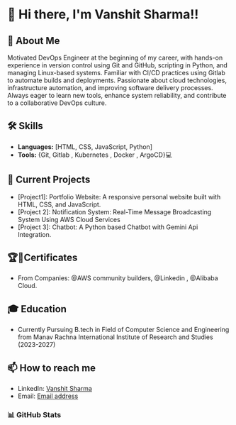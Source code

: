 # 👋 Hi there, I'm Vanshit Sharma!!
## 🚀 About Me
Motivated DevOps Engineer at the beginning of my career, with hands-on experience in version control using Git and GitHub, scripting in Python, and managing Linux-based systems. Familiar with CI/CD practices using Gitlab to automate builds and deployments. Passionate about cloud technologies, infrastructure automation, and improving software delivery processes. Always eager to learn new tools, enhance system reliability, and contribute to a collaborative DevOps culture.
## 🛠 Skills
- **Languages:** [HTML, CSS, JavaScript, Python]
- **Tools:** {Git, Gitlab , Kubernetes , Docker , ArgoCD}💻
## 🔭 Current Projects
- [Project1]: Portfolio Website: A responsive personal website built with HTML, CSS, and JavaScript.
- [Project 2]: Notification System: Real-Time Message Broadcasting System Using AWS Cloud Services
- [Project 3]: Chatbot: A Python based Chatbot with Gemini Api Integration.
 
## 🏆📜Certificates
- From Companies: @AWS community builders, @Linkedin , @Alibaba Cloud.

## 🎓 Education
- Currently Pursuing B.tech in Field of Computer Science and Engineering from Manav Rachna International Institute of Research and Studies (2023-2027)

## 📫 How to reach me 
- LinkedIn: [Vanshit Sharma](https://www.linkedin.com/in/vanshit-sharma/)
- Email: [Email address](vanshitsharma2006@gmail.com)

### 📊 GitHub Stats

